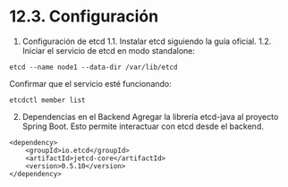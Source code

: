 # 12.3. Configuración

1) Configuración de etcd
1.1. Instalar etcd siguiendo la guía oficial.
1.2. Iniciar el servicio de etcd en modo standalone:

~~~
etcd --name node1 --data-dir /var/lib/etcd
~~~

Confirmar que el servicio esté funcionando:

~~~
etcdctl member list
~~~

2) Dependencias en el Backend
Agregar la librería etcd-java al proyecto Spring Boot. Esto permite interactuar con etcd desde el backend.

~~~
<dependency>
    <groupId>io.etcd</groupId>
    <artifactId>jetcd-core</artifactId>
    <version>0.5.10</version>
</dependency>
~~~